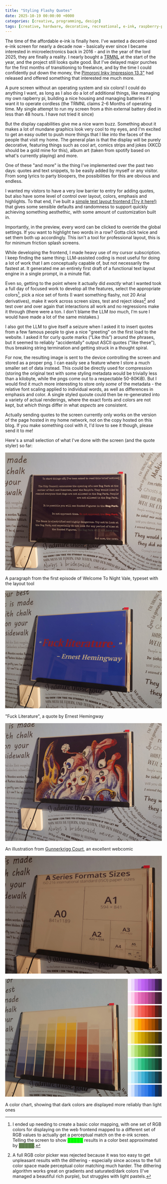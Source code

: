 ```yaml
---
title: "Styling Flashy Quotes"
date: 2025-10-19 00:00:00 +0000
categories: [creative, programming, design]
tags: [creative, hardware, decorative, recreational, e-ink, raspberry-pi]
---
```

The time of the affordable e-ink is finally here. I've wanted a decent-sized
e-ink screen for nearly a decade now - basically ever since I became interested
in microelectronics back in 2016 - and in the year of the lord 2025, they
are finally a reality. I nearly bought a [TRMNL](https://usetrmnl.com/) at the
start of the year, and the project still looks quite good. But I've delayed
major purches for the first months of transitioning to freelance, and by the 
time I could confidently put down the money, the 
[Pimoroni Inky Impression 13.3"](http://pimoroni.com/impression133) had released
and offered something that interested me much more.

A pure screen without an operating system and six colors! I could do anything I
want, as long as I also do a lot of additional things, like managing my own
rapberry pi, building a nice housing and managing batteries if I want it to
operate cordless (the TRMNL claims 2-6 Months of operating time. My single 
attempt to run my screen from a thin external battery died in less than 48 
hours. I have not tried it since)

But the display capabilities give me a nice warm buzz. Something about it makes
a lot of mundane graphics look very cool to my eyes, and I'm excited to get an
easy outlet to push more things that I like into the faces of the people that
visit my home. The general plan is that the display will be purely decorative,
featuring things such as cool art, comics strips and jokes (XKCD should be a 
gold mine for this), album art (taken from spotify based on what's currently
playing) and more.

One of these "and more" is the thing I've implemented over the past two days: 
quotes and text snippets, to be easily added by myself or any visitor. From song
lyrics to party bloopers, the possibilities for this are obvious and endless.

I wanted my vistors to have a very low barrier to entry for adding quotes, but
also have some level of control over layout, colors, emphasis and highlights.
To that end, I've built a
[simple text layout frontend (Try it here!)](/assets/pages/e-ink-text-arrange.html)
that gives some sensible defaults and randomness to support quickly achieving
something aesthethic, with some amount of customization built in.

Importantly, in the preview, every word can be clicked to override the global
settings. If you want to highlight two words in a row? Gotta click twice and set
them both up accordingly. This isn't a tool for professional layout, this is for
minimum friction splash screens. 

While developing the frontend, I made heavy use of my cursor subscription. I 
keep finding the same thing: LLM-assisted coding is most useful for doing a lot
of work that I am conceptually capable of, but not necessarily the fastest at.
It generated me an entirely first draft of a functional text layout engine in a
single prompt, in a minute flat. 

Even so, getting to the point where it actually did _exactly_ what I wanted took
a full day of focused work to develop all the features, select the appropriate
colors[^color-mapping], pick a nice set of fonts (I want something flashy, not
20 Arial derivatives), make it work across screen sizes, test and reject
ideas[^color-restriction] and test over and over again that interactions all
work and no regressions make it through (there were a ton. I don't blame the LLM
_too_ much, I'm sure I would have made a lot of the same mistakes.)

I also got the LLM to give itself a seizure when I asked it to insert quotes 
from a few famous people to give a nice "greeting" on the first load to the
website. I asked it for curly quote marks (“Like this”) around the phrases, but
it seemed to reliably "accidentally" output ASCII quotes ("like these"), thus
breaking string termination and getting struck in a thought spiral.

For now, the resulting image is sent to the device controlling the screen and
stored as a proper png. I can easily see a feature where I store a much smaller
set of data instead. This could be directly used for compression (storing the
original text with some styling metadata would be trivially less than a
kilobyte, while the pngs come out to a respectable 50-80KiB). But I would find
it much more interesting to store only _some_ of the metadata - the relative
font scaling applied to individual words, as well as differences in emphasis and
color. A single styled quoute could then be re-generated into a variety of
actual renderings, where the exact fonts and colors are not kept, but _which_
things differ in what _aspects_ are consistent. 

Actually sending quotes to the screen currently only works on the version of the
page hosted in my home network, not on the copy hosted on this blog. If you make
something cool with it, I'd love to see it though, please send it to me!

Here's a small selection of what I've done with the screen (and the quote 
styler) so far:

![](/assets/images/e-ink-text-layout/dog-park.jpg)

A paragraph from the first episode of Welcome To Night Vale, typeset with the layout tool

![](/assets/images/e-ink-text-layout/fuck-literature.jpg)

"Fuck Literature", a quote by Ernest Hemingway

![](/assets/images/e-ink-text-layout/gunnerkrigg-illustration.jpg)

An illustration from [Gunnerkrigg Court](https://www.gunnerkrigg.com/?p=1),
an excellent webcomic

![A black-and-white technical drawing explaning ISO216 paper sizes](/assets/images/e-ink-text-layout/iso-paper.jpg)

![](/assets/images/e-ink-text-layout/color-chart.jpg)

A color chart, showing that dark colors are displayed more reliably than light ones

[^color-mapping]: I ended up needing to create a basic color mapping, with one set of RGB colors for displaying on the web frontend mapped to a different set of RGB values to actually get a perceptual match on the e-ink screen. Telling the screen to show <span style="color: #00FF00">█████</span> results in a color best approximated by <span style="color: #608050">█████</span>.

[^color-restriction]: A full RGB color picker was rejected because it was too easy to get unpleasant results with the dithering - especially since access to the full color space made perceptual color matching much harder. The dithering algorithm works great on gradients and saturated/dark colors (I've managed a beautiful rich purple), but struggles with light pastels.